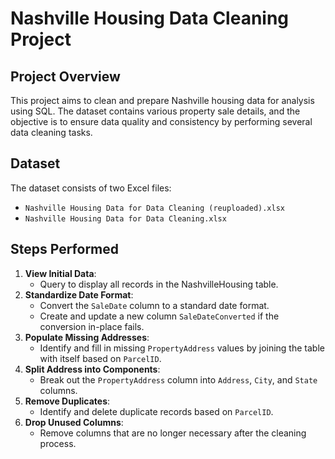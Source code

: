 # Nashville Housing Data Cleaning Project

## Project Overview
This project aims to clean and prepare Nashville housing data for analysis using SQL. The dataset contains various property sale details, and the objective is to ensure data quality and consistency by performing several data cleaning tasks.

## Dataset
The dataset consists of two Excel files:
- `Nashville Housing Data for Data Cleaning (reuploaded).xlsx`
- `Nashville Housing Data for Data Cleaning.xlsx`

## Steps Performed
1. **View Initial Data**:
    - Query to display all records in the NashvilleHousing table.
2. **Standardize Date Format**:
    - Convert the `SaleDate` column to a standard date format.
    - Create and update a new column `SaleDateConverted` if the conversion in-place fails.
3. **Populate Missing Addresses**:
    - Identify and fill in missing `PropertyAddress` values by joining the table with itself based on `ParcelID`.
4. **Split Address into Components**:
    - Break out the `PropertyAddress` column into `Address`, `City`, and `State` columns.
5. **Remove Duplicates**:
    - Identify and delete duplicate records based on `ParcelID`.
6. **Drop Unused Columns**:
    - Remove columns that are no longer necessary after the cleaning process.
